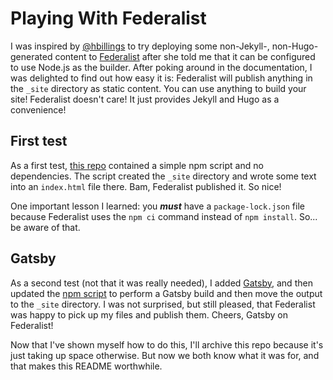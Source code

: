 # Playing With Federalist

I was inspired by [@hbillings](https://github.com/hbillings) to try deploying
some non-Jekyll-, non-Hugo-generated content to
[Federalist](https://federalist.18f.gov) after she told me that it can be
configured to use Node.js as the builder. After poking around in the
documentation, I was delighted to find out how easy it is: Federalist will
publish anything in the `_site` directory as static content. You can use
anything to build your site! Federalist doesn't care! It just provides Jekyll
and Hugo as a convenience!

## First test

As a first test,
[this repo](https://github.com/18F/greg-playing-with-federalist/tree/119481ffcda89e3ab725a8ce75410f05030cb29a)
contained a simple npm script and no dependencies. The script created the
`_site` directory and wrote some text into an `index.html` file there. Bam,
Federalist published it. So nice!

One important lesson I learned: you ***must*** have a `package-lock.json` file
because Federalist uses the `npm ci` command instead of `npm install`. So... be
aware of that.

## Gatsby

As a second test (not that it was really needed), I added
[Gatsby](gatsbyjs.com), and then updated the
[npm script](https://github.com/18F/greg-playing-with-federalist/tree/f22520fb1aa4f19c2e4409e383878f97246266e8)
to perform a Gatsby build and then move the output to the `_site` directory. I
was not surprised, but still pleased, that Federalist was happy to pick up my
files and publish them. Cheers, Gatsby on Federalist!

Now that I've shown myself how to do this, I'll archive this repo because it's
just taking up space otherwise. But now we both know what it was for, and that
makes this README worthwhile.
